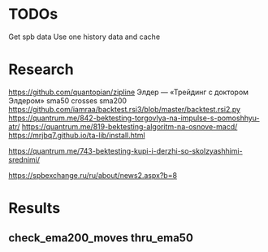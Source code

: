 # TODOs

Get spb data
Use one history data and cache

# Research
https://github.com/quantopian/zipline
Элдер — «Трейдинг с доктором Элдером»
sma50 crosses sma200
https://github.com/iamraa/backtest.rsi3/blob/master/backtest.rsi2.py
https://quantrum.me/842-bektesting-torgovlya-na-impulse-s-pomoshhyu-atr/
https://quantrum.me/819-bektesting-algoritm-na-osnove-macd/
https://mrjbq7.github.io/ta-lib/install.html

https://quantrum.me/743-bektesting-kupi-i-derzhi-so-skolzyashhimi-srednimi/

https://spbexchange.ru/ru/about/news2.aspx?b=8

# Results

## check_ema200_moves thru_ema50




